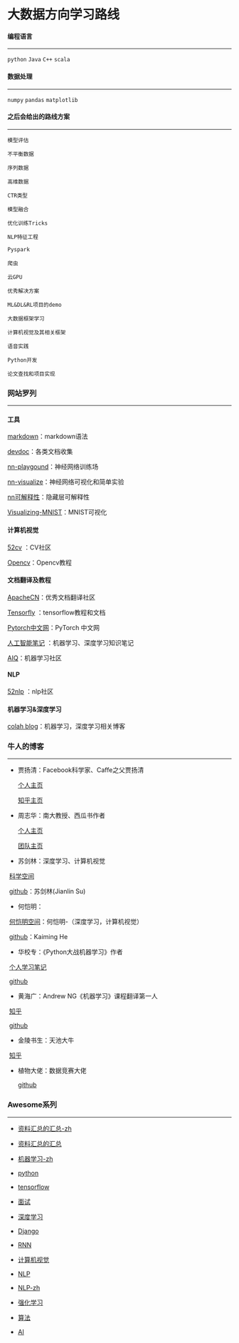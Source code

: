 # 大数据方向学习路线

#### 编程语言

- - -

`python` `Java` `C++` `scala`

#### 数据处理

- - -

`numpy` `pandas` `matplotlib`

#### 之后会给出的路线方案

----

`模型评估`

`不平衡数据`

`序列数据`

`高维数据`

`CTR类型`

`模型融合`

`优化训练Tricks`

`NLP特征工程`

`Pyspark`

`爬虫`

`云GPU`

`优秀解决方案`

`ML&DL&RL项目的demo`

`大数据框架学习`

`计算机视觉及其相关框架`

`语音实践`

`Python开发`

`论文查找和项目实现`



### 网站罗列

----

#### 工具

[markdown](https://www.appinn.com/markdown/#link)：markdown语法

[devdoc](https://devdocs.io/)：各类文档收集

[nn-playgound](http://playground.tensorflow.org/)：神经网络训练场

[nn-visualize](http://www.emergentmind.com/neural-network)：神经网络可视化和简单实验

[nn可解释性](https://distill.pub/2018/building-blocks/)：隐藏层可解释性

[Visualizing-MNIST](https://colah.github.io/posts/2014-10-Visualizing-MNIST/)：MNIST可视化

#### 计算机视觉

[52cv](https://www.52cv.net/) ：CV社区

[Opencv](https://github.com/makelove/OpenCV-Python-Tutorial)：Opencv教程

#### 文档翻译及教程

[ApacheCN](http://www.apachecn.org/)：优秀文档翻译社区

[Tensorfly](http://www.tensorfly.cn/home/) ：tensorflow教程和文档

[Pytorch中文网](https://www.pytorchtutorial.com/)：PyTorch 中文网

[人工智能笔记](http://huaxiaozhuan.com/) ：机器学习、深度学习知识笔记

[AIQ](http://www.6aiq.com/)：机器学习社区

#### NLP

[52nlp](http://www.52nlp.cn/) ：nlp社区

#### 机器学习&深度学习

[colah blog](https://colah.github.io/)：机器学习，深度学习相关博客

### 牛人的博客

----

* 贾扬清：Facebook科学家、Caffe之父贾扬清

  [个人主页](http://daggerfs.com/)

  [知乎主页](https://www.zhihu.com/people/jiayangqing/activities)

* 周志华：南大教授、西瓜书作者

  [个人主页](http://cs.nju.edu.cn/zhouzh/)

  [团队主页](http://lamda.nju.edu.cn/CH.MainPage.ashx?AspxAutoDetectCookieSupport=1)

* 苏剑林：深度学习、计算机视觉

​	[科学空间](https://spaces.ac.cn)

​	[github](https://github.com/bojone)：苏剑林(Jianlin Su)

* 何恺明：

​	[何恺明空间](http://kaiminghe.com/)：何恺明-（深度学习，计算机视觉）

​	[github](https://github.com/KaimingHe)：Kaiming He

* 华校专：《Python大战机器学习》作者

​	[个人学习笔记](http://huaxiaozhuan.com/)

​	[github](https://github.com/huaxz1986)

* 黄海广：Andrew NG《机器学习》课程翻译第一人

​	[知乎](https://www.zhihu.com/people/fengdu78/activities)

​	[github](https://github.com/fengdu78)

* 金陵书生：天池大牛

​	[知乎]()

* 植物大佬：数据竞赛大佬

  [github](https://github.com/plantsgo)



### Awesome系列

---

* [资料汇总的汇总-zh](https://github.com/justjavac/awesome-awesomeness-zh_CN)
* [资料汇总的汇总](https://github.com/bayandin/awesome-awesomeness)

* [机器学习-zh](https://github.com/dadoubigege/awesome-machine-learning-cn)

* [python](https://github.com/vinta/awesome-python)

* [tensorflow](https://github.com/jtoy/awesome-tensorflow)

* [面试](https://github.com/MaximAbramchuck/awesome-interview-questions)

* [深度学习](https://github.com/ChristosChristofidis/awesome-deep-learning)

* [Django](https://github.com/rosarior/awesome-django)

* [RNN](https://github.com/kjw0612/awesome-rnn)

* [计算机视觉](https://github.com/jbhuang0604/awesome-computer-vision)

* [NLP](https://github.com/keon/awesome-nlp)

* [NLP-zh](https://github.com/crownpku/Awesome-Chinese-NLP )

* [强化学习](https://github.com/aikorea/awesome-rl)

* [算法](https://github.com/tayllan/awesome-algorithms)

* [AI](https://github.com/owainlewis/awesome-artificial-intelligence)


